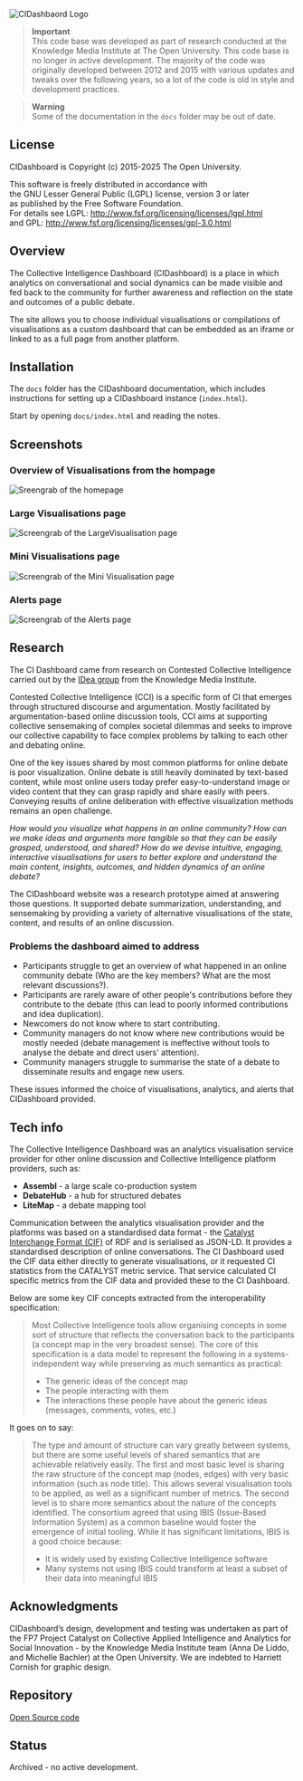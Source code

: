 ![CIDashbaord Logo](docs/images/evidence-hub-logo-header.png)

> **Important**  
> This code base was developed as part of research conducted at the Knowledge Media Institute at The Open University. This code base is no longer in active development. The majority of the code was originally developed between 2012 and 2015 with various updates and tweaks over the following years, so a lot of the code is old in style and development practices.

> **Warning**  
> Some of the documentation in the `docs` folder may be out of date.

## License

CIDashboard is Copyright (c) 2015-2025 The Open University.

This software is freely distributed in accordance with                      
the GNU Lesser General Public (LGPL) license, version 3 or later           
as published by the Free Software Foundation.                            
For details see LGPL: <http://www.fsf.org/licensing/licenses/lgpl.html>    
                and GPL: <http://www.fsf.org/licensing/licenses/gpl-3.0.html>

## Overview

The Collective Intelligence Dashboard (CIDashboard) is a place in which analytics on conversational and social dynamics can be made visible and fed back to the community for further awareness and reflection on the state and outcomes of a public debate.

The site allows you to choose individual visualisations or compilations of visualisations as a custom dashboard that can be embedded as an iframe or linked to as a full page from another platform.

## Installation

The `docs` folder has the CIDashboard documentation, which includes instructions for setting up a CIDashboard instance (`index.html`).

Start by opening `docs/index.html` and reading the notes.

## Screenshots

### Overview of Visualisations from the hompage
  ![Sreengrab of the homepage](docs/images/homepage.png)

### Large Visualisations page
  ![Screengrab of the LargeVisualisation page](docs/images/large-viz.png)

### Mini Visualisations page ###
  ![Screengrab of the Mini Visualisation page](docs/images/mini-viz.png)

### Alerts page ###
  ![Screengrab of the Alerts page](docs/images/alerts.png)


## Research

The CI Dashboard came from research on Contested Collective Intelligence carried out by the [IDea group](https://idea.kmi.open) from the Knowledge Media Institute.

Contested Collective Intelligence (CCI) is a specific form of CI that emerges through structured discourse and argumentation. Mostly facilitated by argumentation-based online discussion tools, CCI aims at supporting collective sensemaking of complex societal dilemmas and seeks to improve our collective capability to face complex problems by talking to each other and debating online.

One of the key issues shared by most common platforms for online debate is poor visualization. Online debate is still heavily dominated by text-based content, while most online users today prefer easy-to-understand image or video content that they can grasp rapidly and share easily with peers. Conveying results of online deliberation with effective visualization methods remains an open challenge.

*How would you visualize what happens in an online community? How can we make ideas and arguments more tangible so that they can be easily grasped, understood, and shared? How do we devise intuitive, engaging, interactive visualisations for users to better explore and understand the main content, insights, outcomes, and hidden dynamics of an online debate?*

The CIDashboard website was a research prototype aimed at answering those questions. It supported debate summarization, understanding, and sensemaking by providing a variety of alternative visualisations of the state, content, and results of an online discussion.

### Problems the dashboard aimed to address

- Participants struggle to get an overview of what happened in an online community debate (Who are the key members? What are the most relevant discussions?).  
- Participants are rarely aware of other people's contributions before they contribute to the debate (this can lead to poorly informed contributions and idea duplication).  
- Newcomers do not know where to start contributing.  
- Community managers do not know where new contributions would be mostly needed (debate management is ineffective without tools to analyse the debate and direct users' attention).  
- Community managers struggle to summarise the state of a debate to disseminate results and engage new users.

These issues informed the choice of visualisations, analytics, and alerts that CIDashboard provided.

## Tech info

The Collective Intelligence Dashboard was an analytics visualisation service provider for other online discussion and Collective Intelligence platform providers, such as:

- **Assembl** - a large scale co-production system  
- **DebateHub** - a hub for structured debates  
- **LiteMap** - a debate mapping tool

Communication between the analytics visualisation provider and the platforms was based on a standardised data format - the [Catalyst Interchange Format (CIF)](http://purl.org/catalyst/jsonldrms) of RDF and is serialised as JSON-LD. It provides a standardised description of online conversations. The CI Dashboard used the CIF data either directly to generate visualisations, or it requested CI statistics from the CATALYST metric service. That service calculated CI specific metrics from the CIF data and provided these to the CI Dashboard.

Below are some key CIF concepts extracted from the interoperability specification:

> Most Collective Intelligence tools allow organising concepts in some sort of structure that reflects the conversation back to the participants (a concept map in the very broadest sense). The core of this specification is a data model to represent the following in a systems-independent way while preserving as much semantics as practical:
>
> - The generic ideas of the concept map  
> - The people interacting with them  
> - The interactions these people have about the generic ideas (messages, comments, votes, etc.)

It goes on to say:

> The type and amount of structure can vary greatly between systems, but there are some useful levels of shared semantics that are achievable relatively easily. The first and most basic level is sharing the raw structure of the concept map (nodes, edges) with very basic information (such as node title). This allows several visualisation tools to be applied, as well as a significant number of metrics. The second level is to share more semantics about the nature of the concepts identified. The consortium agreed that using IBIS (Issue-Based Information System) as a common baseline would foster the emergence of initial tooling. While it has significant limitations, IBIS is a good choice because:
>
> - It is widely used by existing Collective Intelligence software  
> - Many systems not using IBIS could transform at least a subset of their data into meaningful IBIS

## Acknowledgments
CIDashboard’s design, development and testing was undertaken as part of the FP7 Project Catalyst on Collective Applied Intelligence and Analytics for Social Innovation  - by the Knowledge Media Institute team (Anna De Liddo, and Michelle Bachler) at the Open University. We are indebted to Harriett Cornish for graphic design.

## Repository

[Open Source code]( https://github.com/idea-kmi/CIDashboard)

## Status

Archived - no active development.
